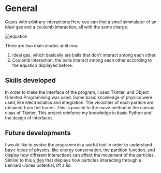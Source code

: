 <h1>General</h1>

<p>Gases with arbitrary interactions
Here you can find a small simmulator of an ideal gas and a coulumb interaction, all with the same charge.</p>

![equation](https://latex.codecogs.com/svg.image?F(r)%20=%20%5Cfrac%7Bq%5E2%7D%7B4%5Cpi%5Cepsilon_0%7D%5Csum_%7Bi%3Cj%7D%20%5Cfrac%7B%5Chat%20r_i%7D%7B%7Cr_i-r_j%7C%5E%7B3/2%7D%7D%7B%5Ccolor%7BRed%7D%20%7D)

<p>There are two main modes until now. 
  <ol>
    <li>Ideal gas, which basically are balls that don't interact among each other. </li>
    <li>Coulomb interaction, the balls interact among each other according to the equation displayed before. </li>
  </ol>
</p>

<h2>Skills developed</h2>
<p> In order to make the interface of the program, I used Tkinter, and Object Oriented Programming was used.
Some basic knowledge of physics were used, like electrostatics and integration. The velocities of each particle are obtained from the forces. This is passed to the move method in the canvas class of Tkinter. This project reinforce my knowledge in basic Python and the design of interfaces. </p>

<h2> Future developments</h2>
<p>I would like to evolve the programm in a useful tool in order to understand basic ideas of physics, like energy conservation, the partition function, and display how different interactions can affect the movement of the particles. Similar to this <a href="https://www.youtube.com/watch?v=Gwha8AxVD_s" target="_blank">video</a> that displays how particles interacting through a Lennard-Jones potential, lift a lid.</p>

